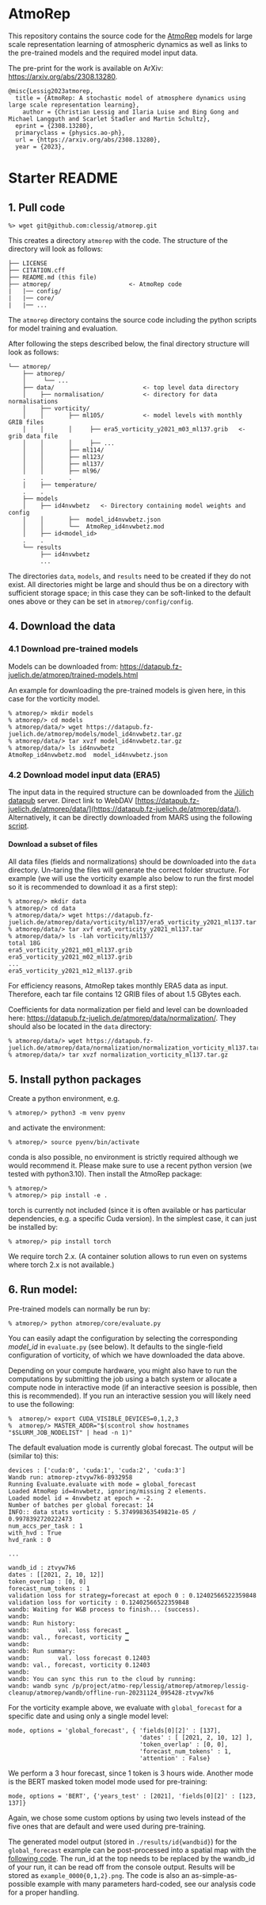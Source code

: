 # AtmoRep

This repository contains the source code for the [AtmoRep](https://www.atmorep.org) models for large scale representation learning of atmospheric dynamics as well as links to the pre-trained models and the required model input data.

The pre-print for the work is available on ArXiv: https://arxiv.org/abs/2308.13280.

```
@misc{Lessig2023atmorep,
  title = {AtmoRep: A stochastic model of atmosphere dynamics using large scale representation learning},
	author = {Christian Lessig and Ilaria Luise and Bing Gong and Michael Langguth and Scarlet Stadler and Martin Schultz},
  eprint = {2308.13280},
  primaryclass = {physics.ao-ph},
  url = {https://arxiv.org/abs/2308.13280},
  year = {2023},
```

# Starter README

## 1. Pull code

`````
%> wget git@github.com:clessig/atmorep.git
`````
This creates a directory ``atmorep`` with the code. The structure of the directory will look as follows:

````
├── LICENSE
├── CITATION.cff
├── README.md (this file)
├── atmorep/                      <- AtmoRep code
|   |── config/
|   |── core/
|   |── ...
````

The ``atmorep`` directory contains the source code including the python scripts for model training and evaluation.

After following the steps described below, the final directory structure will look as follows:
````
└── atmorep/
    ├── atmorep/
    │     └── ... 
    ├── data/                         <- top level data directory
    │    ├── normalisation/           <- directory for data normalisations 
    │    ├── vorticity/
    │    │       ├── ml105/           <- model levels with monthly GRIB files
    │    │       │     ├── era5_vorticity_y2021_m03_ml137.grib   <- grib data file
    │    │       │     ├── ...
    │    │       ├── ml114/
    │    │       ├── ml123/
    │    │       ├── ml137/
    │    │       ├── ml96/
    .    .       .
    │    ├── temperature/
    .    .
    ├── models
    │    ├── id4nvwbetz   <- Directory containing model weights and config
    │    │       ├──  model_id4nvwbetz.json     
    │    │       └──  AtmoRep_id4nvwbetz.mod
    │    ├── id<model_id>
    .    .
    └── results
         ├── id4nvwbetz
         ...
````
The directories ``data``, ``models``, and ``results`` need to be created if they do not exist. All directories might be large and should thus be on a directory with sufficient storage space; in this case they can be soft-linked to the default ones above or they can be set in ``atmorep/config/config``. 

## 4. Download the data 

### 4.1 Download pre-trained models

Models can be downloaded from: https://datapub.fz-juelich.de/atmorep/trained-models.html

An example for downloading the pre-trained models is given here, in this case for the vorticity model.

`````
% atmorep/> mkdir models
% atmorep/> cd models
% atmorep/data/> wget https://datapub.fz-juelich.de/atmorep/models/model_id4nvwbetz.tar.gz
% atmorep/data/> tar xvzf model_id4nvwbetz.tar.gz
% atmorep/data/> ls id4nvwbetz
AtmoRep_id4nvwbetz.mod  model_id4nvwbetz.json
`````


### 4.2 Download model input data (ERA5)

The input data in the required structure can be downloaded from the [Jülich datapub](https://datapub.fz-juelich.de/atmorep/era5-data.html) server. Direct link to WebDAV [https://datapub.fz-juelich.de/atmorep/data/](https://datapub.fz-juelich.de/atmorep/data/). Alternatively, it can be directly downloaded from MARS using the following [script](https://www.atmorep.org).

#### Download a subset of files

All data files (fields and normalizations) should be downloaded into the ``data`` directory. Un-taring the files will generate the correct folder structure. For example (we will use the vorticity example also below to run the first model so it is recommended to download it as a first step):
`````
% atmorep/> mkdir data
% atmorep/> cd data
% atmorep/data/> wget https://datapub.fz-juelich.de/atmorep/data/vorticity/ml137/era5_vorticity_y2021_ml137.tar
% atmorep/data/> tar xvf era5_vorticity_y2021_ml137.tar
% atmorep/data/> ls -lah vorticity/ml137/
total 18G
era5_vorticity_y2021_m01_ml137.grib
era5_vorticity_y2021_m02_ml137.grib
...
era5_vorticity_y2021_m12_ml137.grib
`````
For efficiency reasons, AtmoRep takes monthly ERA5 data as input. Therefore, each tar file contains 12 GRIB files of about 1.5 GBytes each.

Coefficients for data normalization per field and level can be downloaded here: https://datapub.fz-juelich.de/atmorep/data/normalization/. They should also be located in the ```data``` directory:
`````
% atmorep/data/> wget https://datapub.fz-juelich.de/atmorep/data/normalization/normalization_vorticity_ml137.tar.gz
% atmorep/data/> tar xvzf normalization_vorticity_ml137.tar.gz
`````

## 5. Install python packages

Create a python environment, e.g.

`````
% atmorep/> python3 -m venv pyenv
`````

and activate the environment:

`````
% atmorep/> source pyenv/bin/activate
`````
conda is also possible, no environment is strictly required although we would recommend it. Please make sure to use a recent python version (we tested with python3.10).
Then install the AtmoRep package:
`````
% atmorep/>
% atmorep/> pip install -e .
`````

torch is currently not included (since it is often available or has particular dependencies, e.g. a specific Cuda version). In the simplest case, it can just be installed by:

`````
% atmorep/> pip install torch
`````
We require torch 2.x. (A container solution allows to run even on systems where torch 2.x is not available.)

## 6. Run model:
Pre-trained models can normally be run by:
`````
% atmorep/> python atmorep/core/evaluate.py
`````
You can easily adapt the configuration by selecting the corresponding _model_id_ in ``evaluate.py`` (see below). It defaults to the single-field configuration of vorticity, of which we have downloaded the data above.

Depending on your compute hardware, you might also have to run the computations by submitting the job using a batch system or allocate a compute node in interactive mode (if an interactive seesion is possible, then this is recommended). If you run an interactive session you will likely need to use the following:
`````
%  atmorep/> export CUDA_VISIBLE_DEVICES=0,1,2,3
%  atmorep/> MASTER_ADDR="$(scontrol show hostnames "$SLURM_JOB_NODELIST" | head -n 1)"
`````

The default evaluation mode is currently global forecast. The output will be (similar to) this:
````
devices : ['cuda:0', 'cuda:1', 'cuda:2', 'cuda:3']
Wandb run: atmorep-ztvyw7k6-8932958
Running Evaluate.evaluate with mode = global_forecast
Loaded AtmoRep id=4nvwbetz, ignoring/missing 2 elements.
Loaded model id = 4nvwbetz at epoch = -2.
Number of batches per global forecast: 14
INFO:: data stats vorticity : 5.374998363549821e-05 / 0.9978392720222473
num_accs_per_task : 1
with_hvd : True
hvd_rank : 0

...

wandb_id : ztvyw7k6
dates : [[2021, 2, 10, 12]]
token_overlap : [0, 0]
forecast_num_tokens : 1
validation loss for strategy=forecast at epoch 0 : 0.12402566522359848
validation loss for vorticity : 0.12402566522359848
wandb: Waiting for W&B process to finish... (success).
wandb: 
wandb: Run history:
wandb:        val. loss forecast ▁
wandb: val., forecast, vorticity ▁
wandb: 
wandb: Run summary:
wandb:        val. loss forecast 0.12403
wandb: val., forecast, vorticity 0.12403
wandb: 
wandb: You can sync this run to the cloud by running:
wandb: wandb sync /p/project/atmo-rep/lessig/atmorep/atmorep/lessig-cleanup/atmorep/wandb/offline-run-20231124_095428-ztvyw7k6
````
For the vorticity example above, we evaluate with ``global_forecast`` for a specific date and using only a single model level:
````
mode, options = 'global_forecast', { 'fields[0][2]' : [137],
                                     'dates' : [ [2021, 2, 10, 12] ],
                                     'token_overlap' : [0, 0],
                                     'forecast_num_tokens' : 1, 
                                     'attention' : False}
````
We perform a 3 hour forecast, since 1 token is 3 hours wide. Another mode is the BERT masked token model mode used for pre-training:
`````
mode, options = 'BERT', {'years_test' : [2021], 'fields[0][2]' : [123, 137]}
`````
Again, we chose some custom options by using two levels instead of the five ones that are default and were used during pre-training.

The generated model output (stored in ``./results/id{wandbid}``) for the ```global_forecast``` example can be post-processed into a spatial map with the [following code](https://www.atmoep.org). The run_id at the top needs to be replaced by the wandb_id of your run, it can be read off from the console output. Results will be stored as ``example_0000{0,1,2}.png``. The code is also an as-simple-as-possible example with many parameters hard-coded, see our analysis code for a proper handling. 
